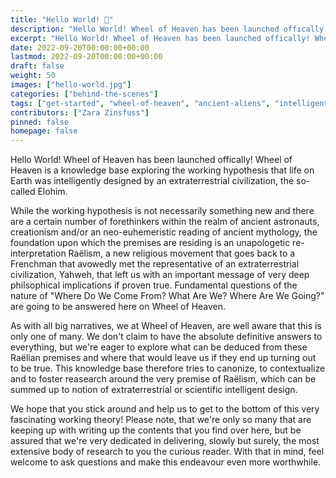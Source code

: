 ```yaml
---
title: "Hello World! 👋"
description: "Hello World! Wheel of Heaven has been launched offically! Wheel of Heaven is a knowledge base exploring the working hypothesis that life on Earth was intelligently designed by an extraterrestrial civilization, the so-called Elohim."
excerpt: "Hello World! Wheel of Heaven has been launched offically! Wheel of Heaven is a knowledge base exploring the working hypothesis that life on Earth was intelligently designed by an extraterrestrial civilization, the so-called Elohim."
date: 2022-09-20T00:00:00+00:00
lastmod: 2022-09-20T00:00:00+00:00
draft: false
weight: 50
images: ["hello-world.jpg"]
categories: ["behind-the-scenes"]
tags: ["get-started", "wheel-of-heaven", "ancient-aliens", "intelligent-design", "raelism"]
contributors: ["Zara Zinsfuss"]
pinned: false
homepage: false
---
```


Hello World! Wheel of Heaven has been launched offically! Wheel of Heaven is a knowledge base exploring the working hypothesis that life on Earth was intelligently designed by an extraterrestrial civilization, the so-called Elohim.

While the working hypothesis is not necessarily something new and there are a certain number of forethinkers within the realm of ancient astronauts, creationism and/or an neo-euhemeristic reading of ancient mythology, the foundation upon which the premises are residing is an unapologetic re-interpretation Raëlism, a new religious movement that goes back to a Frenchman that avowedly met the representative of an extraterrestrial civilization, Yahweh, that left us with an important message of very deep philsophical implications if proven true. Fundamental questions of the nature of "Where Do We Come From? What Are We? Where Are We Going?" are going to be answered here on Wheel of Heaven.

As with all big narratives, we at Wheel of Heaven, are well aware that this is only one of many. We don't claim to have the absolute definitive answers to everything, but we're eager to explore what can be deduced from these Raëlian premises and where that would leave us if they end up turning out to be true. This knowledge base therefore tries to canonize, to contextualize and to foster reasearch around the very premise of Raëlism, which can be summed up to notion of extraterrestrial or scientific intelligent design.

We hope that you stick around and help us to get to the bottom of this very fascinating working theory! Please note, that we're only so many that are keeping up with writing up the contents that you find over here, but be assured that we're very dedicated in delivering, slowly but surely, the most extensive body of research to you the curious reader. With that in mind, feel welcome to ask questions and make this endeavour even more worthwhile.
